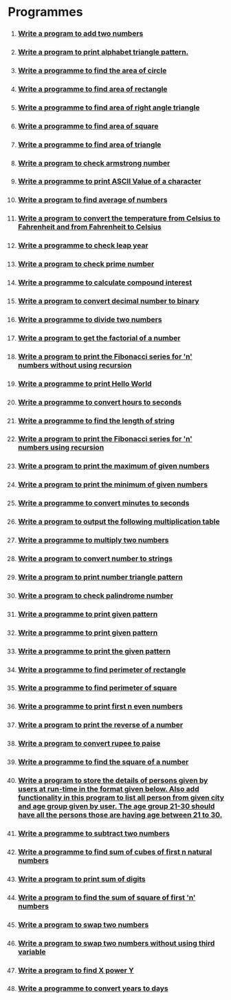 # Programmes

1. ### [Write a program to add two numbers](./add-two-numbers/)
2. ### [Write a program to print alphabet triangle pattern.](./alphabet-triangle-pattern/)
3. ### [Write a programme to find the area of circle](./area-of-circle/)
4. ### [Write a programme to find area of rectangle](./area-of-rectangle/)
5. ### [Write a programme to find area of right angle triangle](area-of-right-angle-triangle)
6. ### [Write a programme to find area of square](./area-of-square/)
7. ### [Write a programme to find area of triangle](./area-of-triangle/)
8. ### [Write a program to check armstrong number](./armstrong-number/)
9. ### [Write a programme to print ASCII Value of a character](./ascii-value/)
10. ### [Write a program to find average of numbers](./average-of-numbers/)
11. ### [Write a program to convert the temperature from Celsius to Fahrenheit and from Fahrenheit to Celsius](./celsius-to-fahrenheit/)
12. ### [Write a programme to check leap year](./check-leap-year/)
13. ### [Write a program to check prime number](./check-prime-number/)
14. ### [Write a programme to calculate compound interest](./compound-interest-calculator/)
15. ### [Write a program to convert decimal number to binary](./decimal-to-binary/)
16. ### [Write a programme to divide two numbers](./divide-two-numbers/)
17. ### [Write a program to get the factorial of a number](./factorial/)
18. ### [Write a program to print the Fibonacci series for 'n' numbers without using recursion](./fibonaci-series-without-using-recursion/)
19. ### [Write a programme to print Hello World](./hello-world/)
20. ### [Write a programme to convert hours to seconds](./hours-to-seconds/)
21. ### [Write a programme to find the length of string](./length-of-a-string/)
22. ### [Write a program to print the Fibonacci series for 'n' numbers using recursion](./fibonnaci-series-using-recursion/)
23. ### [Write a program to print the maximum of given numbers](./maximum-of-numbers/)
24. ### [Write a program to print the minimum of given numbers](./minimum-of-numbers/)
25. ### [Write a programme to convert minutes to seconds](./minutes-to-seconds/)
26. ### [Write a program to output the following multiplication table](./multiplication-table/)
27. ### [Write a programme to multiply two numbers](./multiply-two-numbers/)
28. ### [Write a program to convert number to strings](./number-to-string/)
29. ### [Write a program to print number triangle pattern](./number-triangle-pattern/)
30. ### [Write a program to check palindrome number](./palindrome-number/)
31. ### [Write a programme to print given pattern](./pattern-1/)
32. ### [Write a programme to print given pattern](./pattern-2/)
33. ### [Write a programme to print the given pattern](./pattern-3/)
34. ### [Write a programme to find perimeter of rectangle](./perimeter-of-rectangle/)
35. ### [Write a programme to find perimeter of square](./perimeter-of-square/)
36. ### [Write a programme to print first n even numbers](print-even-numbers/index.md)
37. ### [Write a program to print the reverse of a number](./reverse-of-a-number/)
38. ### [Write a program to convert rupee to paise](./rupee-to-paise/)
39. ### [Write a programme to find the square of a number](./square-of-number/)
40. ### [Write a program to store the details of persons given by users at run-time in the format given below. Also add functionality in this program to list all person from given city and age group given by user. The age group 21-30 should have all the persons those are having age between 21 to 30.](./store-the-details-of-persons/)
41. ### [Write a programme to subtract two numbers](./subtract-two-numbers/)
42. ### [Write a programme to find sum of cubes of first n natural numbers](./sum-of-cubes/)
43. ### [Write a program to print sum of digits](./sum-of-digits/)
44. ### [Write a program to find the sum of square of first 'n' numbers](./sum-of-square/)
45. ### [Write a program to swap two numbers](./swap-two-numbers/)
46. ### [Write a program to swap two numbers without using third variable](./swap-two-numbers-without-using-third-variable/)
47. ### [Write a program to find X power Y](./x-power-y/)
48. ### [Write a programme to convert years to days](./years-to-days/)
